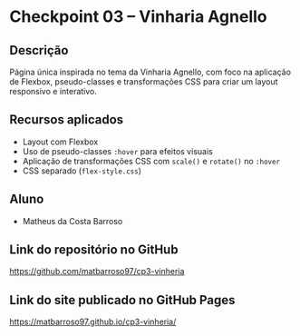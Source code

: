 # Checkpoint 03 – Vinharia Agnello

## Descrição
Página única inspirada no tema da Vinharia Agnello, com foco na aplicação de Flexbox, pseudo-classes e transformações CSS para criar um layout responsivo e interativo.

## Recursos aplicados
- Layout com Flexbox
- Uso de pseudo-classes `:hover` para efeitos visuais
- Aplicação de transformações CSS com `scale()` e `rotate()` no `:hover`
- CSS separado (`flex-style.css`)

## Aluno
- Matheus da Costa Barroso

## Link do repositório no GitHub
https://github.com/matbarroso97/cp3-vinheria

## Link do site publicado no GitHub Pages
https://matbarroso97.github.io/cp3-vinheria/
